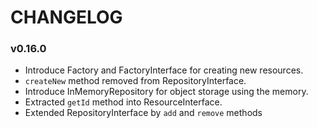 CHANGELOG
=========

### v0.16.0

* Introduce Factory and FactoryInterface for creating new resources.
* ``createNew`` method removed from RepositoryInterface.
* Introduce InMemoryRepository for object storage using the memory.
* Extracted ``getId`` method into ResourceInterface.
* Extended RepositoryInterface by ``add`` and ``remove`` methods

